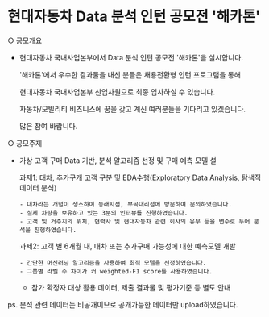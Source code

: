 # 현대자동차 Data 분석 인턴 공모전 '해카톤'

○ 공모개요

   - 현대자동차 국내사업본부에서 Data 분석 인턴 공모전 '해카톤'을 실시합니다.

      '해카톤'에서 우수한 결과물을 내신 분들은 채용전환형 인턴 프로그램을 통해 

      현대자동차 국내사업본부 신입사원으로 최종 입사하실 수 있습니다.

      자동차/모빌리티 비즈니스에 꿈을 갖고 계신 여러분들을 기다리고 있겠습니다.

      많은 참여 바랍니다.


○ 공모주제

   - 가상 고객 구매 Data 기반, 분석 알고리즘 선정 및 구매 예측 모델 설

        과제1: 대차, 추가구개 고객 구분 및 EDA수행(Exploratory Data Analysis, 탐색적 데이터 분석)    
         
         - 대차라는 개념이 생소하여 동래지점, 부곡대리점에 방문하여 문의하였습니다.
         - 실제 차량을 보유하고 있는 3분의 인터뷰를 진행하였습니다.
         - 고객 및 거주지의 위치, 협력사 및 현대자동차 관련 회사의 유무 등을 변수로 두어 분석을 진행하였습니다.

        과제2: 고객 별 6개월 내, 대차 또는 추가구매 가능성에 대한 예측모델 개발
        
         - 간단한 머신러닝 알고리즘을 사용하여 최적 모델을 선정하였습니다.
         - 그룹별 라벨 수 차이가 커 weighted-F1 score를 사용하였습니다.
         
        * 참가 확정자 대상 활용 데이터, 제출 결과물 및 평가기준 등 별도 안내
        
ps. 분석 관련 데이터는 비공개이므로 공개가능한 데이터만 upload하였습니다.

